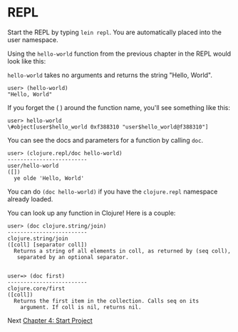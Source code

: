 # REPL

Start the REPL by typing `lein repl`. You are automatically placed into the user namespace.

Using the `hello-world` function from the previous chapter in the REPL would look like this: 

`hello-world` takes no arguments and returns the string "Hello, World".

```
user> (hello-world)
"Hello, World"
```

If you forget the ( ) around the function name, you'll see something like this:

```
user> hello-world
\#object[user$hello_world 0xf388310 "user$hello_world@f388310"]
```

You can see the docs and parameters for a function by calling `doc`.

```
user> (clojure.repl/doc hello-world)
-------------------------
user/hello-world
([])
  ye olde 'Hello, World'
```

You can do `(doc hello-world)` if you have the `clojure.repl` namespace already loaded.

You can look up any function in Clojure! Here is a couple: 

```
user> (doc clojure.string/join)
-------------------------
clojure.string/join
([coll] [separator coll])
  Returns a string of all elements in coll, as returned by (seq coll),
   separated by an optional separator.
   
   
user=> (doc first)
-------------------------
clojure.core/first
([coll])
  Returns the first item in the collection. Calls seq on its
    argument. If coll is nil, returns nil.
````



Next [Chapter 4: Start Project](Pages/4-start-project.md)
